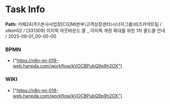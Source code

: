 # Task Info

**Path:** 카페24(주)\본사사업장\[CG]MI본부\고객성장센터\시너지그룹\비즈커넥트팀 / stkim02 / [331309] 이지픽 아웃바운드 콜 _ 이지픽 계정 확대를 위한 1차 콜드콜 안내 / 2025-09-01_00-00-00

### BPMN
- ["https://n8n-mi-019-web.hanpda.com/workflow/kVOCBPubQ9p9h2OX"]

### WIKI
- ["https://n8n-mi-019-web.hanpda.com/workflow/kVOCBPubQ9p9h2OX"]

